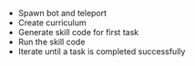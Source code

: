 
- Spawn bot and teleport
- Create curriculum
- Generate skill code for first task
- Run the skill code
- Iterate until a task is completed successfully